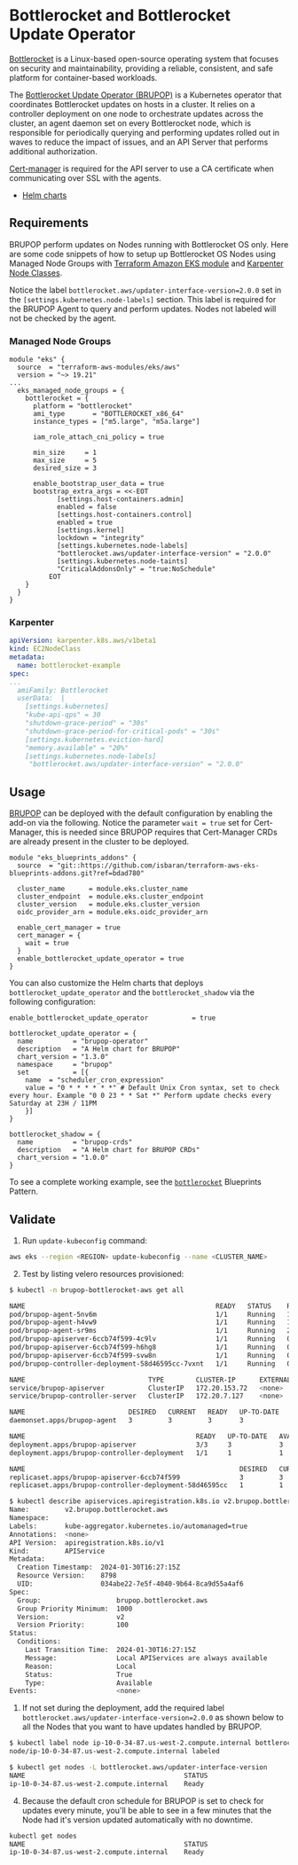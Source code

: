 # Bottlerocket and Bottlerocket Update Operator

[Bottlerocket](https://aws.amazon.com/bottlerocket/) is a Linux-based open-source operating system that focuses on security and maintainability, providing a reliable, consistent, and safe platform for container-based workloads.

The [Bottlerocket Update Operator (BRUPOP)](https://github.com/bottlerocket-os/bottlerocket-update-operator/tree/develop) is a Kubernetes operator that coordinates Bottlerocket updates on hosts in a cluster. It relies on a controller deployment on one node to orchestrate updates across the cluster, an agent daemon set on every Bottlerocket node, which is responsible for periodically querying and performing updates rolled out in waves to reduce the impact of issues, and an API Server that performs additional authorization.

[Cert-manager](https://cert-manager.io/) is required for the API server to use a CA certificate when communicating over SSL with the agents.

- [Helm charts](https://github.com/bottlerocket-os/bottlerocket-update-operator/tree/develop/deploy/charts)

## Requirements

BRUPOP perform updates on Nodes running with Bottlerocket OS only. Here are some code snippets of how to setup up Bottlerocket OS Nodes using Managed Node Groups with [Terraform Amazon EKS module](https://registry.terraform.io/modules/terraform-aws-modules/eks/aws/latest) and [Karpenter Node Classes](https://karpenter.sh/docs/concepts/nodeclasses/).

Notice the label `bottlerocket.aws/updater-interface-version=2.0.0` set in the `[settings.kubernetes.node-labels]` section. This label is required for the BRUPOP Agent to query and perform updates. Nodes not labeled will not be checked by the agent.

### Managed Node Groups

```hcl
module "eks" {
  source  = "terraform-aws-modules/eks/aws"
  version = "~> 19.21"
...
  eks_managed_node_groups = {
    bottlerocket = {
      platform = "bottlerocket"
      ami_type       = "BOTTLEROCKET_x86_64"
      instance_types = ["m5.large", "m5a.large"]

      iam_role_attach_cni_policy = true

      min_size     = 1
      max_size     = 5
      desired_size = 3

      enable_bootstrap_user_data = true
      bootstrap_extra_args = <<-EOT
            [settings.host-containers.admin]
            enabled = false
            [settings.host-containers.control]
            enabled = true
            [settings.kernel]
            lockdown = "integrity"
            [settings.kubernetes.node-labels]
            "bottlerocket.aws/updater-interface-version" = "2.0.0"
            [settings.kubernetes.node-taints]
            "CriticalAddonsOnly" = "true:NoSchedule"
          EOT
    }
  }
}
```

### Karpenter

```yaml
apiVersion: karpenter.k8s.aws/v1beta1
kind: EC2NodeClass
metadata:
  name: bottlerocket-example
spec:
...
  amiFamily: Bottlerocket
  userData:  |
    [settings.kubernetes]
    "kube-api-qps" = 30
    "shutdown-grace-period" = "30s"
    "shutdown-grace-period-for-critical-pods" = "30s"
    [settings.kubernetes.eviction-hard]
    "memory.available" = "20%"
    [settings.kubernetes.node-labels]
     "bottlerocket.aws/updater-interface-version" = "2.0.0"
```

## Usage

[BRUPOP](https://github.com/isbaran/terraform-aws-eks-blueprints-addons/) can be deployed with the default configuration by enabling the add-on via the following. Notice the parameter `wait = true` set for Cert-Manager, this is needed since BRUPOP requires that Cert-Manager CRDs are already present in the cluster to be deployed.

```hcl
module "eks_blueprints_addons" {
  source  = "git::https://github.com/isbaran/terraform-aws-eks-blueprints-addons.git?ref=bdad780"

  cluster_name      = module.eks.cluster_name
  cluster_endpoint  = module.eks.cluster_endpoint
  cluster_version   = module.eks.cluster_version
  oidc_provider_arn = module.eks.oidc_provider_arn

  enable_cert_manager = true
  cert_manager = {
    wait = true
  }
  enable_bottlerocket_update_operator = true
}
```

You can also customize the Helm charts that deploys `bottlerocket_update_operator` and the `bottlerocket_shadow` via the following configuration:

```hcl
enable_bottlerocket_update_operator           = true

bottlerocket_update_operator = {
  name          = "brupop-operator"
  description   = "A Helm chart for BRUPOP"
  chart_version = "1.3.0"
  namespace     = "brupop"
  set           = [{
    name  = "scheduler_cron_expression"
    value = "0 * * * * * *" # Default Unix Cron syntax, set to check every hour. Example "0 0 23 * * Sat *" Perform update checks every Saturday at 23H / 11PM
    }]
}

bottlerocket_shadow = {
  name          = "brupop-crds"
  description   = "A Helm chart for BRUPOP CRDs"
  chart_version = "1.0.0"
}
```

To see a complete working example, see the [`bottlerocket`](https://github.com/aws-ia/terraform-aws-eks-blueprints/tree/main/patterns/bottlerocket) Blueprints Pattern.

## Validate

1. Run `update-kubeconfig` command:

```bash
aws eks --region <REGION> update-kubeconfig --name <CLUSTER_NAME>
```

2. Test by listing velero resources provisioned:

```bash
$ kubectl -n brupop-bottlerocket-aws get all

NAME                                                READY   STATUS    RESTARTS      AGE
pod/brupop-agent-5nv6m                              1/1     Running   1 (33h ago)   33h
pod/brupop-agent-h4vw9                              1/1     Running   1 (33h ago)   33h
pod/brupop-agent-sr9ms                              1/1     Running   2 (33h ago)   33h
pod/brupop-apiserver-6ccb74f599-4c9lv               1/1     Running   0             33h
pod/brupop-apiserver-6ccb74f599-h6hg8               1/1     Running   0             33h
pod/brupop-apiserver-6ccb74f599-svw8n               1/1     Running   0             33h
pod/brupop-controller-deployment-58d46595cc-7vxnt   1/1     Running   0             33h

NAME                               TYPE        CLUSTER-IP      EXTERNAL-IP   PORT(S)   AGE
service/brupop-apiserver           ClusterIP   172.20.153.72   <none>        443/TCP   33h
service/brupop-controller-server   ClusterIP   172.20.7.127    <none>        80/TCP    33h

NAME                          DESIRED   CURRENT   READY   UP-TO-DATE   AVAILABLE   NODE SELECTOR   AGE
daemonset.apps/brupop-agent   3         3         3       3            3           <none>          33h

NAME                                           READY   UP-TO-DATE   AVAILABLE   AGE
deployment.apps/brupop-apiserver               3/3     3            3           33h
deployment.apps/brupop-controller-deployment   1/1     1            1           33h

NAME                                                      DESIRED   CURRENT   READY   AGE
replicaset.apps/brupop-apiserver-6ccb74f599               3         3         3       33h
replicaset.apps/brupop-controller-deployment-58d46595cc   1         1         1       33h

$ kubectl describe apiservices.apiregistration.k8s.io v2.brupop.bottlerocket.aws
Name:         v2.brupop.bottlerocket.aws
Namespace:
Labels:       kube-aggregator.kubernetes.io/automanaged=true
Annotations:  <none>
API Version:  apiregistration.k8s.io/v1
Kind:         APIService
Metadata:
  Creation Timestamp:  2024-01-30T16:27:15Z
  Resource Version:    8798
  UID:                 034abe22-7e5f-4040-9b64-8ca9d55a4af6
Spec:
  Group:                   brupop.bottlerocket.aws
  Group Priority Minimum:  1000
  Version:                 v2
  Version Priority:        100
Status:
  Conditions:
    Last Transition Time:  2024-01-30T16:27:15Z
    Message:               Local APIServices are always available
    Reason:                Local
    Status:                True
    Type:                  Available
Events:                    <none>
```

1. If not set during the deployment, add the required label `bottlerocket.aws/updater-interface-version=2.0.0` as shown below to all the Nodes that you want to have updates handled by BRUPOP.

```bash
$ kubectl label node ip-10-0-34-87.us-west-2.compute.internal bottlerocket.aws/updater-interface-version=2.0.0
node/ip-10-0-34-87.us-west-2.compute.internal labeled

$ kubectl get nodes -L bottlerocket.aws/updater-interface-version
NAME                                        STATUS                     ROLES    AGE   VERSION               UPDATER-INTERFACE-VERSION
ip-10-0-34-87.us-west-2.compute.internal    Ready                      <none>   34h   v1.28.1-eks-d91a302   2.0.0
```

4. Because the default cron schedule for BRUPOP is set to check for updates every minute, you'll be able to see in a few minutes that the Node had it's version updated automatically with no downtime.

```bash
kubectl get nodes
NAME                                        STATUS                     ROLES    AGE   VERSION
ip-10-0-34-87.us-west-2.compute.internal    Ready                      <none>   34h   v1.28.4-eks-d91a302
```
